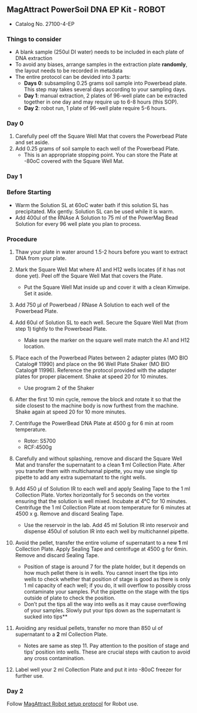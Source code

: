 ## MagAttract PowerSoil DNA EP Kit - ROBOT
* Catalog No. 27100-4-EP

### Things to consider
* A blank sample (250ul DI water) needs to be included in each plate of DNA extraction
* To avoid any biases, arrange samples in the extraction plate **randomly**, the layout needs to be recorded in metadata
* The entire protocol can be devided into 3 parts:
    * **Days 0**: subsampling 0.25 grams soil sample into Powerbead plate. This step may takes several days according to your sampling days.
    * **Day 1**: manual extraction, 2 plates of 96-well plate can be extracted together in one day and may require up to 6-8 hours (this SOP).
    * **Day 2**: robot run, 1 plate of 96-well plate require 5-6 hours.

### Day 0
1. Carefully peel off the Square Well Mat that covers the Powerbead Plate and set aside. 
2. Add 0.25 grams of soil sample to each well of the Powerbead Plate. 
    *	This is an appropriate stopping point. You can store the Plate at -80oC covered with the Square Well Mat.

### Day 1
### Before Starting
*	Warm the Solution SL at 60oC water bath if this solution SL has precipitated. Mix gently. Solution SL can be used while it is warm.
*	Add 400ul of the RNAse A Solution to 75 ml of the PowerMag Bead Solution for every 96 well plate you plan to process.

### Procedure
1.	Thaw your plate in water around 1.5-2 hours before you want to extract DNA from your plate. 
3.	Mark the Square Well Mat where A1 and H12 wells locates (if it has not done yet). Peel off the Square Well Mat that covers the Plate. 
    *	Put the Square Well Mat inside up and cover it with a clean Kimwipe. Set it aside.
4.	Add 750 μl of Powerbead / RNase A Solution to each well of the Powerbead Plate.
5.	Add 60ul of Solution SL to each well. Secure the Square Well Mat (from step 1) tightly to the Powerbead Plate.
    *	Make sure the marker on the square well mate match the A1 and H12 location.
6.	Place each of the Powerbead Plates between 2 adapter plates (MO BIO Catalog# 11990) and place on the 96 Well Plate Shaker (MO BIO Catalog# 11996). Reference the protocol provided with the adapter plates for proper placement. Shake at speed 20 for 10 minutes.
    *	Use program 2 of the Shaker
7.	After the first 10 min cycle, remove the block and rotate it so that the side closest to the machine body is now furthest from the machine. Shake again at speed 20 for 10 more minutes.
8.	Centrifuge the PowerBead DNA Plate at 4500 g for 6 min at room temperature.
    *	Rotor: S5700
    *	RCF:4500g
9.	Carefully and without splashing, remove and discard the Square Well Mat and transfer the supernatant to a clean **1** ml Collection Plate.
    After you transfer them with multichannal pipette, you may use single tip pipette to add any extra supernatant to the right wells.
10.	Add 450 μl of Solution IR to each well and apply Sealing Tape to the 1 ml Collection Plate. Vortex horizontally for 5 seconds on the vortex ensuring that the solution is well mixed. Incubate at 4°C for 10 minutes. Centrifuge the 1 ml Collection Plate at room temperature for 6 minutes at 4500 x g. Remove and discard Sealing Tape.
    *	Use the reservoir in the lab. Add 45 ml Solution IR into reservoir and dispense 450ul of solution IR into each well by multichannel pipette.
11.	Avoid the pellet, transfer the entire volume of supernatant to a new **1** ml Collection Plate. Apply Sealing Tape and centrifuge at 4500 g for 6min. Remove and discard Sealing Tape.
    *	Position of stage is around 7 for the plate holder, but it depends on how much pellet there is in wells.  You cannot insert the tips into wells to check whether that position of stage is good as there is only 1 ml capacity of each well; if you do, it will overflow to possibly cross contaminate your samples. Put the pipette on the stage with the tips outside of plate to check the position.
    * Don’t put the tips all the way into wells as it may cause overflowing of your samples. Slowly put your tips down as the supernatant is sucked into tips** 

12.	Avoiding any residual pellets, transfer no more than 850 ul of supernatant to a **2** ml Collection Plate.
    * Notes are same as step 11. Pay attention to the position of stage and tips’ position into wells. These are crucial steps with caution to avoid any cross contamination.
13.	Label well your 2 ml Collection Plate and put it into -80oC freezer for further use.
### Day 2
Follow [MagAttract Robot setup protocol](https://github.com/germs-lab/SOPs/blob/fef614f1888320dab76877186d03215bdfc58ad4/DNA_SOPs/SOP_MagAttract_robot_setup_for_DNA_extraction.md) for Robot use. 
